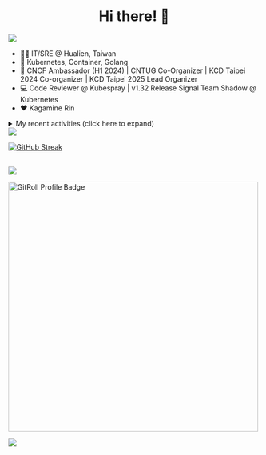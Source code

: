 <div align="center">
  <h1>Hi there! 👋</h1>
</div>

![](https://komarev.com/ghpvc/?username=tico88612&color=brightgreen&style=for-the-badge)

- 🧑‍💻 IT/SRE @ Hualien, Taiwan
- 🐳 Kubernetes, Container, Golang
- 🤝 CNCF Ambassador (H1 2024) | CNTUG Co-Organizer | KCD Taipei 2024 Co-organizer | KCD Taipei 2025 Lead Organizer
- 💻 Code Reviewer @ Kubespray | v1.32 Release Signal Team Shadow @ Kubernetes
- ❤️ Kagamine Rin

<details>
  <summary>My recent activities (click here to expand)</summary>

  #### 👷 Check out what I'm currently working on
  
  - [kubernetes-sigs/kubespray](https://github.com/kubernetes-sigs/kubespray) - Deploy a Production Ready Kubernetes Cluster (1 week ago)
  - [coredns/deployment](https://github.com/coredns/deployment) - Scripts, utilities, and examples for deploying CoreDNS. (4 weeks ago)
  - [cncf/k8s-conformance](https://github.com/cncf/k8s-conformance) - 🧪CNCF K8s Conformance Working Group (2 months ago)
  - [kubernetes/test-infra](https://github.com/kubernetes/test-infra) - Test infrastructure for the Kubernetes project. (3 months ago)
  - [cloud-native-taiwan/coscup-2024-workshop](https://github.com/cloud-native-taiwan/coscup-2024-workshop) - COSCUP 2024 IaC workshop files (3 months ago)
  - [HunterPie/localization](https://github.com/HunterPie/localization) - Localization repository for HunterPie&#39;s client (4 months ago)
  - [cloud-native-taiwan/status-infra-labs](https://github.com/cloud-native-taiwan/status-infra-labs) -  (4 months ago)
  - [longhorn/website](https://github.com/longhorn/website) - https://longhorn.io/ (4 months ago)
  - [cncf/people](https://github.com/cncf/people) - Stores the data that will populate the various people listings on cncf.io (5 months ago)
  - [kubernetes/org](https://github.com/kubernetes/org) - Meta configuration for Kubernetes Github Org (6 months ago)

  #### 🌱 My latest projects
  
  - [tico88612/blog-comments](https://github.com/tico88612/blog-comments) - 
  - [tico88612/get-real-ip](https://github.com/tico88612/get-real-ip) - 
  - [tico88612/podman-monitor-workshop](https://github.com/tico88612/podman-monitor-workshop) - 
  - [tico88612/cicd-hexo-blog-pages](https://github.com/tico88612/cicd-hexo-blog-pages) - 以 Hexo Blog 撰寫 CI/CD Pipeline 網頁
  - [tico88612/cicd-hexo-blog-template](https://github.com/tico88612/cicd-hexo-blog-template) - 以 Hexo Blog 撰寫 CI/CD Pipeline 模板
  - [tico88612/butter-toast-cup-2023](https://github.com/tico88612/butter-toast-cup-2023) - 奶油吐司杯 2023 分數計算機
  - [tico88612/cms-docker](https://github.com/tico88612/cms-docker) - Contest Management System v1.5.dev0 Docker Version
  - [tico88612/network-security-final](https://github.com/tico88612/network-security-final) - 
  - [tico88612/docker-init.engineer](https://github.com/tico88612/docker-init.engineer) - 純靠北工程師 Docker 架設版
  - [tico88612/kantai-teachme.tw](https://github.com/tico88612/kantai-teachme.tw) - 

  #### 🔭 Latest releases I've contributed to
  
  - [meshery/meshery](https://github.com/meshery/meshery) ([v0.7.160](https://github.com/meshery/meshery/releases/tag/v0.7.160), today) - Meshery, the cloud native manager
  - [backstage/backstage](https://github.com/backstage/backstage) ([v1.33.4](https://github.com/backstage/backstage/releases/tag/v1.33.4), 1 day ago) - Backstage is an open framework for building developer portals
  - [etcd-io/etcd](https://github.com/etcd-io/etcd) ([v3.4.35](https://github.com/etcd-io/etcd/releases/tag/v3.4.35), 1 week ago) - Distributed reliable key-value store for the most critical data of a distributed system
  - [jaegertracing/jaeger](https://github.com/jaegertracing/jaeger) ([v1.63.0](https://github.com/jaegertracing/jaeger/releases/tag/v1.63.0), 1 week ago) - CNCF Jaeger, a Distributed Tracing Platform
  - [jaegertracing/jaeger-ui](https://github.com/jaegertracing/jaeger-ui) ([v1.63.0](https://github.com/jaegertracing/jaeger-ui/releases/tag/v1.63.0), 1 week ago) - Web UI for Jaeger
  - [kedacore/keda](https://github.com/kedacore/keda) ([v2.16.0](https://github.com/kedacore/keda/releases/tag/v2.16.0), 2 weeks ago) -  KEDA is a Kubernetes-based Event Driven Autoscaling component. It provides event driven scale for any container running in Kubernetes 
  - [kubernetes-sigs/kubespray](https://github.com/kubernetes-sigs/kubespray) ([v2.25.1](https://github.com/kubernetes-sigs/kubespray/releases/tag/v2.25.1), 2 weeks ago) - Deploy a Production Ready Kubernetes Cluster
  - [projectcontour/contour](https://github.com/projectcontour/contour) ([v1.30.1](https://github.com/projectcontour/contour/releases/tag/v1.30.1), 2 weeks ago) - Contour is a Kubernetes ingress controller using Envoy proxy.
  - [metal3-io/cluster-api-provider-metal3](https://github.com/metal3-io/cluster-api-provider-metal3) ([v1.8.2](https://github.com/metal3-io/cluster-api-provider-metal3/releases/tag/v1.8.2), 1 month ago) - Metal³ integration with https://github.com/kubernetes-sigs/cluster-api
  - [metal3-io/ip-address-manager](https://github.com/metal3-io/ip-address-manager) ([v1.8.1](https://github.com/metal3-io/ip-address-manager/releases/tag/v1.8.1), 1 month ago) - IP address Manager for Cluster API Provider Metal3

  #### 🔨 My recent Pull Requests
  
  - [Bump: Kubernetes default version v1.31.3](https://github.com/kubernetes-sigs/kubespray/pull/11737) on [kubernetes-sigs/kubespray](https://github.com/kubernetes-sigs/kubespray) (today)
  - [Bump: Docusaurus 3.6 &amp; Node 20](https://github.com/cloud-native-taiwan/Infra-Labs-Docs/pull/72) on [cloud-native-taiwan/Infra-Labs-Docs](https://github.com/cloud-native-taiwan/Infra-Labs-Docs) (1 day ago)
  - [Bump: pause container upgrade to 3.10](https://github.com/kubernetes-sigs/kubespray/pull/11695) on [kubernetes-sigs/kubespray](https://github.com/kubernetes-sigs/kubespray) (2 weeks ago)
  - [Feat: kubeadm v1beta4 support](https://github.com/kubernetes-sigs/kubespray/pull/11674) on [kubernetes-sigs/kubespray](https://github.com/kubernetes-sigs/kubespray) (3 weeks ago)
  - [[cert-manager] upgrade to v1.15.3](https://github.com/kubernetes-sigs/kubespray/pull/11668) on [kubernetes-sigs/kubespray](https://github.com/kubernetes-sigs/kubespray) (4 weeks ago)
  - [Fix `debian11-custom-cni` failing test &amp; upgrade `debian12-custom-cni-helm` chart version](https://github.com/kubernetes-sigs/kubespray/pull/11654) on [kubernetes-sigs/kubespray](https://github.com/kubernetes-sigs/kubespray) (1 month ago)
  - [Add Kubernetes 1.31](https://github.com/coredns/deployment/pull/301) on [coredns/deployment](https://github.com/coredns/deployment) (1 month ago)
  - [Feat: CoreDNS upgrade to v1.11.3](https://github.com/kubernetes-sigs/kubespray/pull/11653) on [kubernetes-sigs/kubespray](https://github.com/kubernetes-sigs/kubespray) (1 month ago)
  - [Cleanup: remove in-tree cloud provider support](https://github.com/kubernetes-sigs/kubespray/pull/11633) on [kubernetes-sigs/kubespray](https://github.com/kubernetes-sigs/kubespray) (1 month ago)
  - [Fix: cannot stop &amp; remove all cri containers via remove_node.yml](https://github.com/kubernetes-sigs/kubespray/pull/11631) on [kubernetes-sigs/kubespray](https://github.com/kubernetes-sigs/kubespray) (1 month ago)

  #### ⭐ Recent Stars
  
  - [inspektor-gadget/inspektor-gadget](https://github.com/inspektor-gadget/inspektor-gadget) - Inspektor Gadget is a set of tools and framework for data collection and system inspection on Kubernetes clusters and Linux hosts using eBPF (1 week ago)
  - [charmbracelet/vhs](https://github.com/charmbracelet/vhs) - Your CLI home video recorder 📼 (2 weeks ago)
  - [knabben/stalker](https://github.com/knabben/stalker) - Stalk and Hunt Flake Testgrid Jobs  (1 month ago)
  - [ljcucc/mobai-alei](https://github.com/ljcucc/mobai-alei) - 膜拜阿雷的信眾有福了！現在到 mobai-alei.ljcu.cc 就可以產生膜拜貼圖！ (3 months ago)
  - [aome510/spotify-player](https://github.com/aome510/spotify-player) - A Spotify player in the terminal with full feature parity (4 months ago)
  - [nalexn/clean-architecture-swiftui](https://github.com/nalexn/clean-architecture-swiftui) - SwiftUI sample app using Clean Architecture. Examples of working with CoreData persistence, networking, dependency injection, unit testing, and more. (4 months ago)
  - [bpg/terraform-provider-proxmox](https://github.com/bpg/terraform-provider-proxmox) - Terraform Provider for Proxmox (4 months ago)
  - [kubernetes/enhancements](https://github.com/kubernetes/enhancements) - Enhancements tracking repo for Kubernetes (7 months ago)
  - [kubernetes-sigs/kubespray](https://github.com/kubernetes-sigs/kubespray) - Deploy a Production Ready Kubernetes Cluster (11 months ago)
  - [fduran/sadservers](https://github.com/fduran/sadservers) - SadServers: Linux &amp; DevOps Troubleshooting Scenarios SaaS (1 year ago)

  #### 👯 Check out some of my recent followers
  
  - [cameronraysmith](https://github.com/cameronraysmith)
  - [BlueBoy247](https://github.com/BlueBoy247)
  - [Charles-Chrismann](https://github.com/Charles-Chrismann)
  - [hu8813](https://github.com/hu8813)
  - [wolf-yuan-6115](https://github.com/wolf-yuan-6115)
</details>

<img src="https://github-readme-stats.vercel.app/api?username=tico88612&hide_title=true&count_private=true&show_icons=true" />

<br>

<a href="https://git.io/streak-stats"><img src="https://streak-stats.demolab.com?user=tico88612&theme=one-dark-pro" alt="GitHub Streak" /></a>

<br>

<img src="https://github-profile-trophy.vercel.app/?username=tico88612&theme=flat&no-frame=true&theme=onedark&margin-w=15&column=4" />

<be>

<a href="https://gitroll.io/profile/u0ufMd0HHwCUrp6xGFYIqjIkupi83" target="_blank"><img width=500px src="https://gitroll.io/api/badges/profiles/v1/u0ufMd0HHwCUrp6xGFYIqjIkupi83" alt="GitRoll Profile Badge"/></a>


![](https://hit.yhype.me/github/profile?user_id=17496418)
